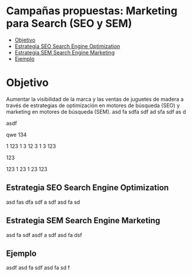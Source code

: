
# Campañas propuestas: Marketing para Search (SEO y SEM)



- [Objetivo](#objetivo)
- [Estrategia SEO Search Engine Optimization](#estrategia_seo)
- [Estrategia SEM Search Engine Marketing](#estrategia_sem)
- [Ejemplo](#ejemplo_search)

# Objetivo
Aumentar la visibilidad de la marca y las ventas de juguetes de madera a través de estrategias de optimización en motores de búsqueda (SEO) y marketing en motores de búsqueda (SEM).
asd
fa
sdfa
sdf
ad
sfa
sdf
as
d

asdf

qwe
134

1
123
1
3
12
3
1
3
123

123


123
1
23
1
23
123


## Estrategia SEO Search Engine Optimization

asd
fas
dfa
sdf
a
sdf
asd
fa
sd
## Estrategia SEM Search Engine Marketing

asd
fa
sdf
asdf
a
sdf
asd
fa
dsf

## Ejemplo
asdf
asd
fa
sdf
asd
fa
sd
f
